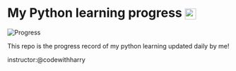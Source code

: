  <h1>
 My Python learning progress <img style="vertical-align:middle;" alt="logo" src="https://raw.githubusercontent.com/FortAwesome/Font-Awesome/6.x/svgs/brands/python.svg" height="25px">
 </h1>
 
![Progress](https://progress-bar.dev/21/?width=500&title=Learned:)

This repo is the progress record of my python learning updated daily by me!




instructor:@codewithharry
